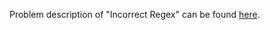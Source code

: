Problem description of "Incorrect Regex" can be found [here](https://www.hackerrank.com/challenges/incorrect-regex/problem?isFullScreen=true).
